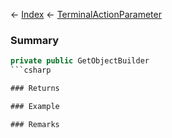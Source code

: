 ← [Index](Api-Index) ← [TerminalActionParameter](Sandbox.ModAPI.Ingame.TerminalActionParameter)

### Summary

```csharp
private public GetObjectBuilder
```csharp

### Returns

### Example

### Remarks

